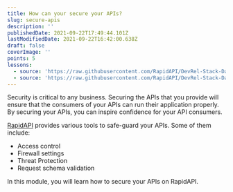 ```yaml
---
title: How can your secure your APIs?
slug: secure-apis
description: ''
publishedDate: 2021-09-22T17:49:44.101Z
lastModifiedDate: 2021-09-22T16:42:00.638Z
draft: false
coverImage: ''
points: 5
lessons:
  - source: 'https://raw.githubusercontent.com/RapidAPI/DevRel-Stack-Data/dev/learn/courses/rapidapi-hub-provider/modules/secure-apis/lessons/01-access-control.md'
  - source: 'https://raw.githubusercontent.com/RapidAPI/DevRel-Stack-Data/dev/learn/courses/rapidapi-hub-provider/modules/secure-apis/lessons/02-security.md'
---
```


Security is critical to any business. Securing the APIs that you provide will ensure that the consumers of your APIs can run their application properly. By securing your APIs, you can inspire confidence for your API consumers.

[RapidAPI](https://RapidAPI.com/hub?utm_source=learn.RapidAPI.com&utm_medium=DevRel&utm_campaign=DevRel) provides various tools to safe-guard your APIs. Some of them include:
- Access control
- Firewall settings
- Threat Protection
- Request schema validation

In this module, you will learn how to secure your APIs on RapidAPI.
